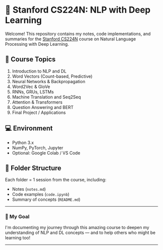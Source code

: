# 🧠 Stanford CS224N: NLP with Deep Learning

Welcome! This repository contains my notes, code implementations, and summaries for the [Stanford CS224N](http://web.stanford.edu/class/cs224n/) course on Natural Language Processing with Deep Learning.

## 📌 Course Topics

1. Introduction to NLP and DL
2. Word Vectors (Count-based, Predictive)
3. Neural Networks & Backpropagation
4. Word2Vec & GloVe
5. RNNs, GRUs, LSTMs
6. Machine Translation and Seq2Seq
7. Attention & Transformers
8. Question Answering and BERT
9. Final Project / Applications

## 💻 Environment

- Python 3.x
- NumPy, PyTorch, Jupyter
- Optional: Google Colab / VS Code

## 📂 Folder Structure

Each folder = 1 session from the course, including:
- Notes (`notes.md`)
- Code examples (`code.ipynb`)
- Summary of concepts (`README.md`)

---

### 🌱 My Goal

I'm documenting my journey through this amazing course to deepen my understanding of NLP and DL concepts — and to help others who might be learning too!

---
